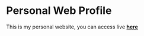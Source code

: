 # Personal Web Profile

This is my personal website, you can access live [**here**](https://anashaneef.github.io/)